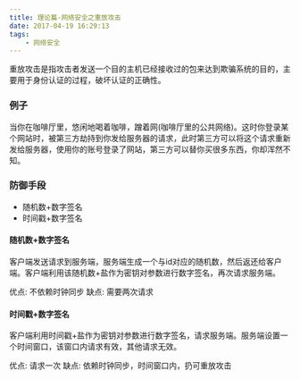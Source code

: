 ```yaml
---
title: 理论篇-网络安全之重放攻击
date: 2017-04-19 16:29:13
tags:
    - 网络安全
---
```


重放攻击是指攻击者发送一个目的主机已经接收过的包来达到欺骗系统的目的，主要用于身份认证的过程，破坏认证的正确性。

### 例子
当你在咖啡厅里，悠闲地喝着咖啡，蹭着网(咖啡厅里的公共网络)。这时你登录某个网站时，被第三方劫持到你发给服务器的请求，此时第三方可以将这个请求重新发给服务器，使用你的账号登录了网站，第三方可以替你买很多东西，你却浑然不知。

### 防御手段

* 随机数+数字签名
* 时间戳+数字签名

#### 随机数+数字签名
客户端发送请求到服务端，服务端生成一个与id对应的随机数，然后返还给客户端。客户端利用该随机数+盐作为密钥对参数进行数字签名，再次请求服务端。

优点: 不依赖时钟同步
缺点: 需要两次请求

#### 时间戳+数字签名
客户端利用时间戳+盐作为密钥对参数进行数字签名，请求服务端。服务端设置一个时间窗口，该窗口内请求有效，其他请求无效。

优点: 请求一次
缺点: 依赖时钟同步，时间窗口内，扔可重放攻击
